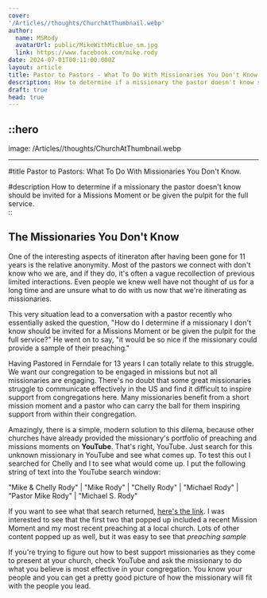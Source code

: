 ```yaml
---
cover: 
'/Articles//thoughts/ChurchAtThumbnail.webp'
author:
  name: MSRody
  avatarUrl: public/MikeWithMicBlue_sm.jpg
  link: https://www.facebook.com/mike.rody
date: 2024-07-01T00:11:00.000Z
layout: article
title: Pastor to Pastors - What To Do With Missionaries You Don't Know.
description: How to determine if a missionary the pastor doesn't know should be invited for a Missions Moment or be given the pulpit for the full service.
draft: true
head: true
---
```


::hero
---
image: 
/Articles//thoughts/ChurchAtThumbnail.webp

---
#title
Pastor to Pastors: What To Do With Missionaries You Don't Know.

#description
How to determine if a missionary the pastor doesn't know should be invited for a Missions Moment or be given the pulpit for the full service.  
::

## The Missionaries You Don't Know

One of the interesting aspects of itineraton after having been gone for 11 years is the relative anonymity. Most of the pastors we connect with don't know who we are, and if they do, it's often a vague recollection of previous limited interactions. Even people we knew well have not thought of us for a long time and are unsure what to do with us now that we're itinerating as missionaries.

This very situation lead to a conversation with a pastor recently who essentially asked the question, "How do I determine if a missionary I don't know should be invited for a Missions Moment or be given the pulpit for the full service?" He went on to say, "it would be so nice if the missionary could provide a sample of their preaching." 

Having Pastored in Ferndale for 13 years I can totally relate to this struggle. We want our congregation to be engaged in missions but not all missionaries are engaging. There's no doubt that some great missionaries struggle to communicate effectively in the US and find it difficult to inspire support from congregations here. Many missionaries benefit from a short mission moment and a pastor who can carry the ball for them inspiring support from within their congregation.

Amazingly, there is a simple, modern solution to this dilema, because other churches have already provided the missionary's portfolio of preaching and missions moments on **YouTube**. That's right, YouTube. Just search for this unknown missionary in YouTube and see what comes up. 
To test this out I searched for Chelly and I to see what would come up. I put the following string of text into the YouTube search window:

"Mike & Chelly Rody" | "Mike Rody" | "Chelly Rody" | "Michael Rody" | "Pastor Mike Rody" |  "Michael S. Rody"

If you want to see what that search returned, [here's the link](https://www.youtube.com/results?search_query=%22Mike+%26+Chelly+Rody%22+%7C+%22Mike+Rody%22+%7C+%22Chelly+Rody%22+%7C+%22Michael+Rody%22+%7C+%22Pastor+Mike+Rody%22+%7C++%22Michael+S.+Rody%22). I was interested to see that the first two that popped up included a recent Mission Moment and my most recent preaching at a local church.  Lots of other content popped up as well, but it was easy to see that *preaching sample*

If you're trying to figure out how to best support missionaries as they come to present at your church, check YouTube and ask the missionary to do what you believe is most effective in your congregation. You know your people and you can get a pretty good picture of how the missionary will fit with the people you lead.

